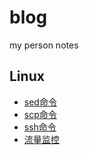 # blog
my person notes

## Linux

- [sed命令](linux/sed.md)
- [scp命令](linux/scp.md)
- [ssh命令](linux/ssh.md)
- [流量监控](linux/network.md)




